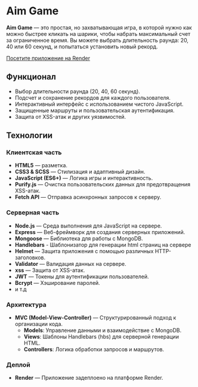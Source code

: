 # Aim Game


**Aim Game** — это простая, но захватывающая игра, в которой нужно как можно быстрее кликать на шарики, чтобы набрать максимальный счет за ограниченное время. Вы можете выбрать длительность раунда: 20, 40 или 60 секунд, и попытаться установить новый рекорд.


[Посетите приложение на Render](https://aim-game-o3gv.onrender.com/)

## Функционал

- Выбор длительности раунда (20, 40, 60 секунд).
- Подсчет и сохранение рекордов для каждого пользователя.
- Интерактивный интерфейс с использованием чистого JavaScript.
- Защищенные маршруты и пользовательская аутентификация.
- Защита от XSS-атак и других уязвимостей.

## Технологии

### Клиентская часть

- **HTML5** —  разметка.
- **CSS3 & SCSS** — Стилизация и адаптивный дизайн.
- **JavaScript (ES6+)** — Логика игры и интерактивность.
- **Purify.js** — Очистка пользовательских данных для предотвращения XSS-атак.
- **Fetch API** — Отправка асинхронных запросов к серверу.

### Серверная часть

- **Node.js** — Среда выполнения для JavaScript на сервере.
- **Express** — Веб-фреймворк для создания серверных приложений.
- **Mongoose** — Библиотека для работы с MongoDB.
- **Handlebars** - Шаблонизатор для генерации html страниц на сервере
- **Helmet** — Защита приложения с помощью различных HTTP-заголовков.
- **Validator** — Валидация данных на сервере.
- **xss** — Защита от XSS-атак.
- **JWT** — Токены для аутентификации пользователей.
- **Bcrypt** — Хэширование паролей.
- и т.д

### Архитектура

- **MVC (Model-View-Controller)** — Структурированный подход к организации кода.
  - **Models**: Управление данными и взаимодействие с MongoDB.
  - **Views**: Шаблоны Handlebars (hbs) для серверной генерации HTML.
  - **Controllers**: Логика обработки запросов и маршрутов.

### Деплой

- **Render** — Приложение задеплоено на платформе Render.
